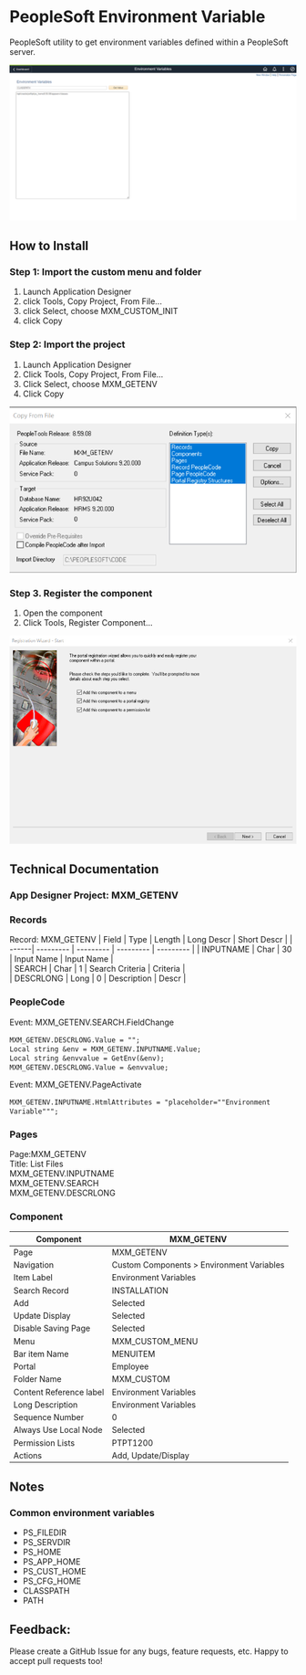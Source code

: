 # PeopleSoft Environment Variable
PeopleSoft utility to get environment variables defined within a PeopleSoft server.

![Screenshot](img/screenshot.png)

## How to Install
### Step 1: Import the custom menu and folder
1. Launch Application Designer 
2. click Tools, Copy Project, From File...   
3. click Select, choose MXM_CUSTOM_INIT
4. click Copy

### Step 2: Import the project
1. Launch Application Designer
2. Click Tools, Copy Project, From File...   
3. Click Select, choose MXM_GETENV
4. Click Copy

![Copy Project](img/copy.png)

### Step 3. Register the component
1. Open the component
2. Click Tools, Register Component...

![Register](img/register.png)


## Technical Documentation
### App Designer Project: MXM_GETENV

### Records	
Record: MXM_GETENV
| Field | Type | Length | Long Descr | Short Descr |
| ------| --------- | --------- | --------- | --------- |
| INPUTNAME | Char | 30 | Input Name | Input Name |     
| SEARCH | Char | 1 | Search Criteria | Criteria |       
| DESCRLONG | Long | 0 | Description | Descr | 


### PeopleCode

Event: MXM_GETENV.SEARCH.FieldChange

```
MXM_GETENV.DESCRLONG.Value = "";
Local string &env = MXM_GETENV.INPUTNAME.Value;
Local string &envvalue = GetEnv(&env);
MXM_GETENV.DESCRLONG.Value = &envvalue;
```

Event: MXM_GETENV.PageActivate

```
MXM_GETENV.INPUTNAME.HtmlAttributes = "placeholder=""Environment Variable""";
```

### Pages

Page:MXM_GETENV   
Title: List Files   
MXM_GETENV.INPUTNAME    
MXM_GETENV.SEARCH   
MXM_GETENV.DESCRLONG   

### Component

| Component | MXM_GETENV | 
| ------| --------- |
| Page | MXM_GETENV | 
| Navigation | Custom Components > Environment Variables | 
| Item Label | Environment Variables | 
| Search Record | INSTALLATION |
| Add | Selected | 
| Update Display | Selected |
| Disable Saving Page | Selected | 
| Menu | MXM_CUSTOM_MENU |
| Bar item Name | MENUITEM | 
| Portal | Employee |
| Folder Name | MXM_CUSTOM | 
| Content Reference label | Environment Variables |
| Long Description | Environment Variables | 
| Sequence Number | 0 |
| Always Use Local Node | Selected | 
| Permission Lists | PTPT1200 |
| Actions | Add, Update/Display |


## Notes
### Common environment variables
- PS_FILEDIR
- PS_SERVDIR        
- PS_HOME                
- PS_APP_HOME            
- PS_CUST_HOME  
- PS_CFG_HOME 
- CLASSPATH
- PATH


## Feedback:
Please create a GitHub Issue for any bugs, feature requests, etc. Happy to accept pull requests too!




























